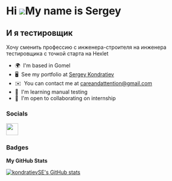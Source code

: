 Hi ![](https://user-images.githubusercontent.com/18350557/176309783-0785949b-9127-417c-8b55-ab5a4333674e.gif)My name is Sergey
==============================================================================================================================

И я тестировщик
---------------

Хочу сменить профессию с инженера-строителя на инженера тестировщика с точкой старта на Hexlet

* 🌍  I'm based in Gomel
* 🖥️  See my portfolio at [Sergey Kondratiev](http://cv.hexlet.io/ru/resumes/3762)
* ✉️  You can contact me at [careandattention@gmail.com](mailto:careandattention@gmail.com)
* 🧠  I'm learning manual testing
* 🤝  I'm open to collaborating on internship


### Socials

<p align="left"> <a href="https://www.github.com/kondratievSE" target="_blank" rel="noreferrer"> <picture> <source media="(prefers-color-scheme: dark)" srcset="https://raw.githubusercontent.com/danielcranney/readme-generator/main/public/icons/socials/github-dark.svg" /> <source media="(prefers-color-scheme: light)" srcset="https://raw.githubusercontent.com/danielcranney/readme-generator/main/public/icons/socials/github.svg" /> <img src="https://raw.githubusercontent.com/danielcranney/readme-generator/main/public/icons/socials/github.svg" width="32" height="32" /> </picture> </a></p>

### Badges

<b>My GitHub Stats</b>

<a href="http://www.github.com/kondratievSE"><img src="https://github-readme-stats.vercel.app/api?username=kondratievSE&show_icons=true&hide=stars,&count_private=true&title_color=0891b2&text_color=ffffff&icon_color=0891b2&bg_color=1c1917&hide_border=true&show_icons=true" alt="kondratievSE's GitHub stats" /></a>
